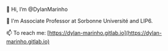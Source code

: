 👋 Hi, I’m @DylanMarinho

👀 I'm Associate Professor at Sorbonne Université and LIP6.

📫 To reach me: [https://dylan-marinho.gitlab.io](https://dylan-marinho.gitlab.io)
